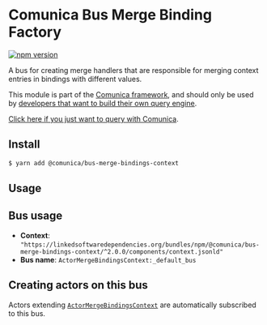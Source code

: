 # Comunica Bus Merge Binding Factory

[![npm version](https://badge.fury.io/js/%40comunica%2Fbus-merge-binding-factory.svg)](https://www.npmjs.com/package/@comunica/bus-merge-bindings-context)

A bus for creating merge handlers that are responsible for merging context entries in bindings with different values.

This module is part of the [Comunica framework](https://github.com/comunica/comunica),
and should only be used by [developers that want to build their own query engine](https://comunica.dev/docs/modify/).

[Click here if you just want to query with Comunica](https://comunica.dev/docs/query/).

## Install

```bash
$ yarn add @comunica/bus-merge-bindings-context
```

## Usage

## Bus usage

* **Context**: `"https://linkedsoftwaredependencies.org/bundles/npm/@comunica/bus-merge-bindings-context/^2.0.0/components/context.jsonld"`
* **Bus name**: `ActorMergeBindingsContext:_default_bus`

## Creating actors on this bus

Actors extending [`ActorMergeBindingsContext`](TODO:jsdoc_url) are automatically subscribed to this bus.
